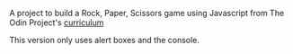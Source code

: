 A project to build a Rock, Paper, Scissors game using Javascript from The Odin Project's [curriculum](https://www.theodinproject.com/courses/web-development-101/lessons/rock-paper-scissors)

This version only uses alert boxes and the console.
